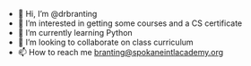 - 👋 Hi, I’m @drbranting
- 👀 I’m interested in getting some courses and a CS certificate
- 🌱 I’m currently learning Python
- 💞️ I’m looking to collaborate on class curriculum
- 📫 How to reach me branting@spokaneintlacademy.org

<!---
drbranting/drbranting is a ✨ special ✨ repository because its `README.md` (this file) appears on your GitHub profile.
You can click the Preview link to take a look at your changes.
--->
